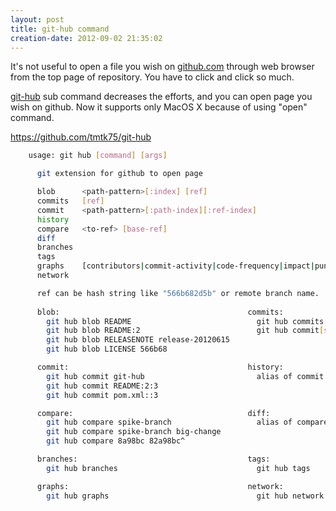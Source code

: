 ```yaml
---
layout: post
title: git-hub command
creation-date: 2012-09-02 21:35:02
---
```

It's not useful to open a file you wish on [github.com](http://github.com) through web browser from the top page of repository.
You have to click and click so much.

[git-hub](http://github.com/tmtk75/git-hub) sub command decreases the efforts, and you can open page you wish on github.
Now it supports only MacOS X because of using "open" command.

<https://github.com/tmtk75/git-hub>

```bash
    usage: git hub [command] [args]

      git extension for github to open page

      blob      <path-pattern>[:index] [ref]
      commits   [ref]
      commit    <path-pattern>[:path-index][:ref-index]
      history
      compare   <to-ref> [base-ref]
      diff
      branches  
      tags
      graphs    [contributors|commit-activity|code-frequency|impact|punch-card]
      network

      ref can be hash string like "566b682d5b" or remote branch name.
      
      blob:                                          commits:
        git hub blob README                            git hub commits master
        git hub blob README:2                          git hub commit[s] 82a98bc
        git hub blob RELEASENOTE release-20120615    
        git hub blob LICENSE 566b68

      commit:                                        history:
        git hub commit git-hub                         alias of commit
        git hub commit README:2:3
        git hub commit pom.xml::3

      compare:                                       diff:
        git hub compare spike-branch                   alias of compare
        git hub compare spike-branch big-change
        git hub compare 8a98bc 82a98bc^

      branches:                                      tags:
        git hub branches                               git hub tags

      graphs:                                        network:
        git hub graphs                                 git hub network
```
